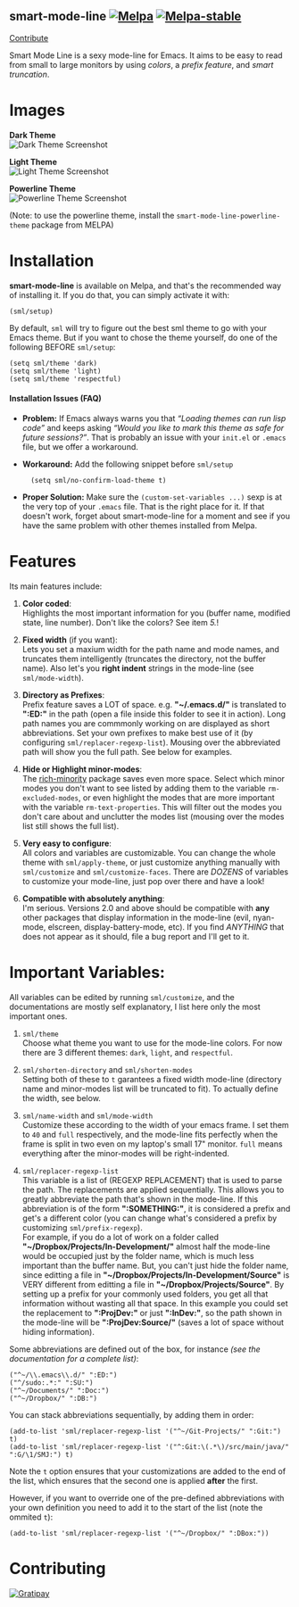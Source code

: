 smart-mode-line [![Melpa](http://melpa.org/packages/smart-mode-line-badge.svg)](http://melpa.org/#/smart-mode-line) [![Melpa-stable](http://stable.melpa.org/packages/smart-mode-line-badge.svg)](http://melpa.org/#/smart-mode-line)
---------------
<!--     [![Say Thank You](https://img.shields.io/gratipay/Malabarba.svg)](https://gratipay.com/Malabarba/) -->
[Contribute](https://gratipay.com/Malabarba/)

Smart Mode Line is a sexy mode-line for Emacs. It aims to be easy to
read from small to large monitors by using *colors*, a *prefix feature*, and
*smart truncation*. 

Images
======
**Dark Theme**  
![Dark Theme Screenshot](https://raw.github.com/Malabarba/smart-mode-line/master/screenshot-2013-11-11-dark.png)

**Light Theme**  
![Light Theme Screenshot](https://raw.github.com/Malabarba/smart-mode-line/master/screenshot-2013-11-11-light.png)

**Powerline Theme**  
![Powerline Theme Screenshot](https://raw.github.com/Malabarba/smart-mode-line/master/screenshot-powerline-theme.png)

(Note: to use the powerline theme, install the `smart-mode-line-powerline-theme` package from MELPA)

<!-- **Solarized Dark Theme** -->
<!-- ![Solarized Dark Theme Screenshot](screenshot-solarized-dark-theme.png) -->

<!-- **Solarized Light Theme** -->
<!-- ![Solarized Light Theme Screenshot](screenshot-solarized-light-theme.png) -->

<!-- (Note: to use the Solarized themes, install the [`solarized-theme`](https://github.com/bbatsov/solarized-emacs/) package from MELPA) -->

Installation
===
**smart-mode-line** is available on Melpa, and that's the recommended
way of installing it. If you do that, you can simply activate it with:

    (sml/setup)

By default, `sml` will try to figure out the best sml theme to go with
your Emacs theme. But if you want to chose the theme yourself, do one
of the following BEFORE `sml/setup`:

    (setq sml/theme 'dark)
    (setq sml/theme 'light)
    (setq sml/theme 'respectful)

#### Installation Issues (FAQ) ####

- **Problem:** If Emacs always warns you that *“Loading themes can
  run lisp code”* and keeps asking *“Would you like to mark this theme as
  safe for future sessions?”*. That is probably an issue with your
  `init.el` or `.emacs` file, but we offer a workaround.
- **Workaround:** Add the following snippet before `sml/setup` 

        (setq sml/no-confirm-load-theme t)

- **Proper Solution:** Make sure the `(custom-set-variables ...)` sexp
  is at the very top of your `.emacs` file. That is the right place
  for it. If that doesn't work, forget about smart-mode-line for a
  moment and see if you have the same problem with other themes
  installed from Melpa.

Features
===
Its main features include:

 1. **Color coded**:  
    Highlights the most important information for you
    (buffer name, modified state, line number). Don't
    like the colors? See item *5.*!

 2. **Fixed width** (if you want):  
    Lets you set a maxium width for the path name and mode names, and
    truncates them intelligently (truncates the directory, not the
    buffer name). Also let's you **right indent** strings in the
    mode-line (see `sml/mode-width`).

 3. **Directory as Prefixes**:  
    Prefix feature saves a LOT of space. e.g. **"~/.emacs.d/"**
    is translated to **":ED:"** in the path (open a file inside
    this folder to see it in action). Long path names you
    are commmonly working on are displayed as short
    abbreviations. Set your own prefixes to make best use
    of it (by configuring `sml/replacer-regexp-list`). Mousing
    over the abbreviated path will show you the full
    path. See below for examples.  	

 4. **Hide or Highlight minor-modes**:  
    The [rich-minority](https://github.com/Malabarba/rich-minority)
    package saves even more space. Select which minor modes you don't
    want to see listed by adding them to the variable
    `rm-excluded-modes`, or even highlight the modes that are more
    important with the variable `rm-text-properties`. This will filter
    out the modes you don't care about and unclutter the modes list
    (mousing over the modes list still shows the full list).

 5. **Very easy to configure**:  
    All colors and variables are customizable. You can change the
    whole theme with `sml/apply-theme`, or just customize anything
    manually with `sml/customize` and `sml/customize-faces`. There are
    *DOZENS* of variables to customize your mode-line, just pop over
    there and have a look!

 6. **Compatible with absolutely anything**:  
    I'm serious. Versions 2.0 and above should be compatible with
    **any** other packages that display information in the mode-line
    (evil, nyan-mode, elscreen, display-battery-mode, etc). If you
    find *ANYTHING* that does not appear as it should, file a bug report
    and I'll get to it.
    
Important Variables:
===
All variables can be edited by running `sml/customize`, and the
documentations are mostly self explanatory, I list here only the
most important ones.

 1. `sml/theme`  
  Choose what theme you want to use for the mode-line colors. For now
  there are 3 different themes: `dark`, `light`, and `respectful`.
 
 1. `sml/shorten-directory` and `sml/shorten-modes`  
  Setting both of these to `t` garantees a fixed width mode-line
  (directory name and minor-modes list will be truncated to fit). To
  actually define the width, see below.
  
 2. `sml/name-width` and `sml/mode-width`  
  Customize these according to the width of your emacs frame. I set
  them to `40` and `full` respectively, and the mode-line fits
  perfectly when the frame is split in two even on my laptop's small
  17" monitor. `full` means everything after the minor-modes will be
  right-indented.
  
 3. `sml/replacer-regexp-list`  
  This variable is a list of (REGEXP REPLACEMENT) that is used
  to parse the path. The replacements are applied
  sequentially. This allows you to greatly abbreviate the path
  that's shown in the mode-line. If this abbreviation is of
  the form **":SOMETHING:"**, it is considered a prefix and get's
  a different color (you can change what's considered a prefix
  by customizing `sml/prefix-regexp`).  
  For example, if you do a lot of work on a folder called
  **"~/Dropbox/Projects/In-Development/"** almost half the
  mode-line would be occupied just by the folder name, which
  is much less important than the buffer name. But, you can't
  just hide the folder name, since editting a file in
  **"~/Dropbox/Projects/In-Development/Source"** is VERY different
  from editting a file in **"~/Dropbox/Projects/Source"**. By
  setting up a prefix for your commonly used folders, you get
  all that information without wasting all that space. In this
  example you could set the replacement to **":ProjDev:"** or just
  **":InDev:"**, so the path shown in the mode-line will be
  **":ProjDev:Source/"** (saves a lot of space without hiding
  information).  

Some abbreviations are defined out of the box, for instance *(see the
documentation for a complete list)*:

    ("^~/\\.emacs\\.d/" ":ED:")
    ("^/sudo:.*:" ":SU:")
    ("^~/Documents/" ":Doc:")
    ("^~/Dropbox/" ":DB:")

You can stack abbreviations sequentially, by adding them in order:

    (add-to-list 'sml/replacer-regexp-list '("^~/Git-Projects/" ":Git:") t)
    (add-to-list 'sml/replacer-regexp-list '("^:Git:\(.*\)/src/main/java/" ":G/\1/SMJ:") t)

Note the `t` option ensures that your customizations are added to the
end of the list, which ensures that the second one is applied
**after** the first.

However, if you want to override one of the pre-defined abbreviations
with your own definition you need to add it to the start of the list
(note the ommited `t`):

    (add-to-list 'sml/replacer-regexp-list '("^~/Dropbox/" ":DBox:"))


Contributing
=====

[![Gratipay](https://cdn.rawgit.com/gratipay/gratipay-badge/2.1.3/dist/gratipay.png)](https://gratipay.com/Malabarba)

